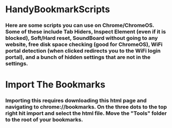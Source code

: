# HandyBookmarkScripts
### Here are some scripts you can use on Chrome/ChromeOS. Some of these include Tab Hiders, Inspect Element (even if it is blocked), Soft/Hard reset, SoundBoard without going to any website, free disk space checking (good for ChromeOS), WiFi portal detection (when clicked redirects you to the WiFi login portal), and a bunch of hidden settings that are not in the settings.


# Import The Bookmarks
### Importing this requires downloading this html page and navigating to chrome://bookmarks. On the three dots to the top right hit import and select the html file. Move the "Tools" folder to the root of your bookmarks.
